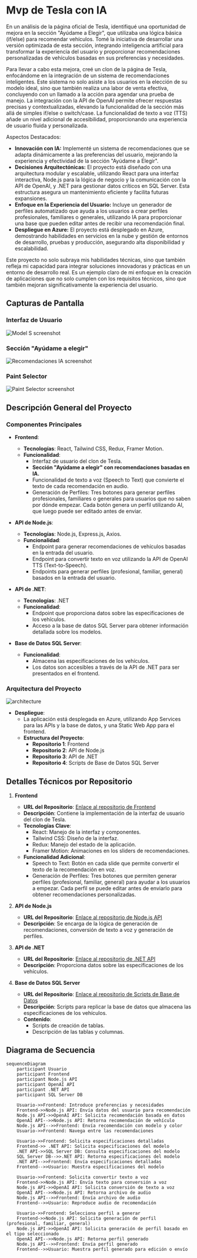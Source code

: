 # Mvp de Tesla con IA

En un análisis de la página oficial de Tesla, identifiqué una oportunidad de mejora en la sección "Ayúdame a Elegir", que utilizaba una lógica básica (if/else) para recomendar vehículos. Tomé la iniciativa de desarrollar una versión optimizada de esta sección, integrando inteligencia artificial para transformar la experiencia del usuario y proporcionar recomendaciones personalizadas de vehículos basadas en sus preferencias y necesidades.

Para llevar a cabo esta mejora, creé un clon de la página de Tesla, enfocándome en la integración de un sistema de recomendaciones inteligentes. Este sistema no solo asiste a los usuarios en la elección de su modelo ideal, sino que también realiza una labor de venta efectiva, concluyendo con un llamado a la acción para agendar una prueba de manejo. La integración con la API de OpenAI permite ofrecer respuestas precisas y contextualizadas, elevando la funcionalidad de la sección más allá de simples if/else o switch/case. La funcionalidad de texto a voz (TTS) añade un nivel adicional de accesibilidad, proporcionando una experiencia de usuario fluida y personalizada.

Aspectos Destacados:
- **Innovación con IA:** Implementé un sistema de recomendaciones que se adapta dinámicamente a las preferencias del usuario, mejorando la experiencia y efectividad de la sección "Ayúdame a Elegir".
- **Decisiones Arquitectónicas:** El proyecto está diseñado con una arquitectura modular y escalable, utilizando React para una interfaz interactiva, Node.js para la lógica de negocio y la comunicación con la API de OpenAI, y .NET para gestionar datos críticos en SQL Server. Esta estructura asegura un mantenimiento eficiente y facilita futuras expansiones.
- **Enfoque en la Experiencia del Usuario:** Incluye un generador de perfiles automatizado que ayuda a los usuarios a crear perfiles profesionales, familiares o generales, utilizando IA para proporcionar una base que pueden editar antes de recibir una recomendación final.
- **Despliegue en Azure:** El proyecto está desplegado en Azure, demostrando habilidades en servicios en la nube y gestión de entornos de desarrollo, pruebas y producción, asegurando alta disponibilidad y escalabilidad.

Este proyecto no solo subraya mis habilidades técnicas, sino que también refleja mi capacidad para integrar soluciones innovadoras y prácticas en un entorno de desarrollo real. Es un ejemplo claro de mi enfoque en la creación de aplicaciones que no solo cumplen con los requisitos técnicos, sino que también mejoran significativamente la experiencia del usuario.


## Capturas de Pantalla

### Interfaz de Usuario
![Model S screenshot](assets/model_s_screenshot.jpg)

### Sección "Ayúdame a elegir"
![Recomendaciones IA screenshot](assets/recommendation_screenshot.jpg)

### Paint Selector
![Paint Selector screenshot](assets/paint_screenshot.jpg)


## Descripción General del Proyecto

### Componentes Principales

- **Frontend**: 
  - **Tecnologías**: React, Tailwind CSS, Redux, Framer Motion.
  - **Funcionalidad**:
    - Interfaz de usuario del clon de Tesla.
    - **Sección "Ayúdame a elegir" con recomendaciones basadas en IA.**
    - Funcionalidad de texto a voz (Speech to Text) que convierte el texto de cada recomendación en audio.
    - Generación de Perfiles: Tres botones para generar perfiles profesionales, familiares o generales para usuarios que no saben por dónde empezar. Cada botón genera un perfil utilizando AI, que luego puede ser editado antes de enviar.

- **API de Node.js**:
  - **Tecnologías**: Node.js, Express.js, Axios.
  - **Funcionalidad**:
    - Endpoint para generar recomendaciones de vehículos basadas en la entrada del usuario.
    - Endpoint para convertir texto en voz utilizando la API de OpenAI TTS (Text-to-Speech).
    - Endpoints para generar perfiles (profesional, familiar, general) basados en la entrada del usuario.
  
- **API de .NET**:
  - **Tecnologías**: .NET
  - **Funcionalidad**:
    - Endpoint que proporciona datos sobre las especificaciones de los vehículos.
    - Acceso a la base de datos SQL Server para obtener información detallada sobre los modelos.

- **Base de Datos SQL Server**:
  - **Funcionalidad**:
    - Almacena las especificaciones de los vehículos.
    - Los datos son accesibles a través de la API de .NET para ser presentados en el frontend.

### Arquitectura del Proyecto
![architecture](assets/architecture.png)

- **Despliegue**:
  - La aplicación está desplegada en Azure, utilizando App Services para las APIs y la base de datos, y una Static Web App para el frontend.
  - **Estructura del Proyecto**:
    - **Repositorio 1**: Frontend
    - **Repositorio 2**: API de Node.js
    - **Repositorio 3**: API de .NET
    - **Repositorio 4**: Scripts de Base de Datos SQL Server

## Detalles Técnicos por Repositorio

1. **Frontend**
   - **URL del Repositorio**: [Enlace al repositorio de Frontend](https://github.com/MarcoAlayn/tesla-landing-ia)
   - **Descripción**: Contiene la implementación de la interfaz de usuario del clon de Tesla.
   - **Tecnologías Clave**:
     - React: Manejo de la interfaz y componentes.
     - Tailwind CSS: Diseño de la interfaz.
     - Redux: Manejo del estado de la aplicación.
     - Framer Motion: Animaciones en los sliders de recomendaciones.
   - **Funcionalidad Adicional**:
     - Speech to Text: Botón en cada slide que permite convertir el texto de la recomendación en voz.
     - Generación de Perfiles: Tres botones que permiten generar perfiles (profesional, familiar, general) para ayudar a los usuarios a empezar. Cada perfil se puede editar antes de enviarlo para obtener recomendaciones personalizadas.

2. **API de Node.js**
   - **URL del Repositorio**: [Enlace al repositorio de Node.js API](https://github.com/MarcoAlayn/node_api_open_ai)
   - **Descripción**: Se encarga de la lógica de generación de recomendaciones, conversión de texto a voz y generación de perfiles.

3. **API de .NET**
   - **URL del Repositorio**: [Enlace al repositorio de .NET API](https://github.com/MarcoAlayn/DotNetApiTesla)
   - **Descripción**: Proporciona datos sobre las especificaciones de los vehículos.

4. **Base de Datos SQL Server**
   - **URL del Repositorio**: [Enlace al repositorio de Scripts de Base de Datos](https://github.com/MarcoAlayn/CarSalesDB)
   - **Descripción**: Scripts para replicar la base de datos que almacena las especificaciones de los vehículos.
   - **Contenido**:
     - Scripts de creación de tablas.
     - Descripción de las tablas y columnas.

## Diagrama de Secuencia

```mermaid
sequenceDiagram
    participant Usuario
    participant Frontend
    participant Node.js API
    participant OpenAI API
    participant .NET API
    participant SQL Server DB

    Usuario->>Frontend: Introduce preferencias y necesidades
    Frontend->>Node.js API: Envía datos del usuario para recomendación
    Node.js API->>OpenAI API: Solicita recomendación basada en datos
    OpenAI API-->>Node.js API: Retorna recomendación de vehículo
    Node.js API-->>Frontend: Envía recomendación con modelo y color
    Usuario->>Frontend: Navega entre las recomendaciones
    
    Usuario->>Frontend: Solicita especificaciones detalladas
    Frontend->> .NET API: Solicita especificaciones del modelo
    .NET API->>SQL Server DB: Consulta especificaciones del modelo
    SQL Server DB-->>.NET API: Retorna especificaciones del modelo
    .NET API-->>Frontend: Envía especificaciones detalladas
    Frontend-->>Usuario: Muestra especificaciones del modelo
    
    Usuario->>Frontend: Solicita convertir texto a voz
    Frontend->>Node.js API: Envía texto para conversión a voz
    Node.js API->>OpenAI API: Solicita conversión de texto a voz
    OpenAI API-->>Node.js API: Retorna archivo de audio
    Node.js API-->>Frontend: Envía archivo de audio
    Frontend-->>Usuario: Reproduce audio de recomendación
    
    Usuario->>Frontend: Selecciona perfil a generar
    Frontend->>Node.js API: Solicita generación de perfil (profesional, familiar, general)
    Node.js API->>OpenAI API: Solicita generación de perfil basado en el tipo seleccionado
    OpenAI API-->>Node.js API: Retorna perfil generado
    Node.js API-->>Frontend: Envía perfil generado
    Frontend-->>Usuario: Muestra perfil generado para edición o envío
